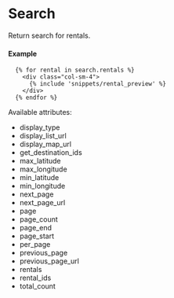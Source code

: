 # Search

Return search for rentals.

#### Example

~~~ liquid
  {% for rental in search.rentals %}
    <div class="col-sm-4">
      {% include 'snippets/rental_preview' %}
    </div>
  {% endfor %}
~~~

Available attributes:

* display_type
* display_list_url
* display_map_url
* get_destination_ids
* max_latitude
* max_longitude
* min_latitude
* min_longitude
* next_page
* next_page_url
* page
* page_count
* page_end
* page_start
* per_page
* previous_page
* previous_page_url
* rentals
* rental_ids
* total_count
